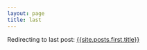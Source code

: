```yaml
---
layout: page
title: last
---
```


Redirecting to last post: [{{site.posts.first.title}}]({{site.posts.first.url}})